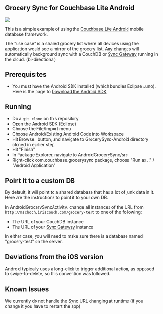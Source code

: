 
## Grocery Sync for Couchbase Lite Android 


![](http://cl.ly/image/1H11131G2c3d/Screen%20Shot%202013-05-14%20at%204.44.48%20PM.png)

This is a simple example of using the [Couchbase Lite Android](https://github.com/couchbase/couchbase-lite-android) mobile database framework.

The "use case" is a shared grocery list where all devices using the application would see a mirror of the grocery list.  Any changes will automatically background sync with a CouchDB or [Sync Gateway](https://github.com/couchbaselabs/sync_gateway) running in the cloud.  (bi-directional)

## Prerequisites

* You must have the Android SDK installed (which bundles Eclipse Juno).  Here is the page to [Download the Android SDK](http://developer.android.com/sdk/index.html)

## Running

* Do a `git clone` on this repository
* Open the Android SDK (Eclipse)
* Choose the File/Import menu
* Choose Android/Existing Android Code into Workspace
* Hit Browse.. button, and navigate to GrocerySync-Android directory cloned in earlier step.
* Hit "Finish"  
* In Package Explorer, navigate to AndroidGrocerySync/src
* Right-click com.couchbase.grocerysync package, choose "Run as .." / "Android Application"

## Point it to a custom DB

By default, it will point to a shared database that has a lot of junk data in it.  Here are the instructions to point it to your own DB.

In AndroidGrocerySyncActivity, change all instances of the URL from `http://mschoch.iriscouch.com/grocery-test` to one of the following:

* The URL of your CouchDB instance 
* The URL of your [Sync Gateway](https://github.com/couchbaselabs/sync_gateway) instance  

In either case, you will need to make sure there is a database named "grocery-test" on the server.


## Deviations from the iOS version

Android typically uses a long-click to trigger additional action, as opposed to swipe-to-delete, so this convention was followed.

## Known Issues

We currently do not handle the Sync URL changing at runtime (if you change it you have to restart the app)

